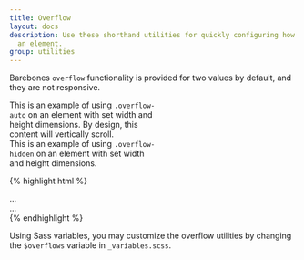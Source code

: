 ```yaml
---
title: Overflow
layout: docs
description: Use these shorthand utilities for quickly configuring how content overflows
  an element.
group: utilities
---
```


Barebones `overflow` functionality is provided for two values by default, and they are not responsive.

<div class="bd-example d-md-flex">
  <div class="overflow-auto p-3 mb-3 mb-md-0 mr-md-3 bg-light" style="max-width: 260px; max-height: 100px;">
    This is an example of using <code>.overflow-auto</code> on an element with set width and height dimensions. By design, this content will vertically scroll.
  </div>
  <div class="overflow-hidden p-3 bg-light" style="max-width: 260px; max-height: 100px;">
    This is an example of using <code>.overflow-hidden</code> on an element with set width and height dimensions.
  </div>
</div>

{% highlight html %}
<div class="overflow-auto">...</div>
<div class="overflow-hidden">...</div>
{% endhighlight %}

Using Sass variables, you may customize the overflow utilities by changing the `$overflows` variable in `_variables.scss`.
